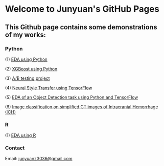 # Welcome to Junyuan's GitHub Pages

## This Github page contains some demonstrations of my works:

### Python

(1) [EDA using Python](https://github.com/LeonJun89/Jswebsite/blob/master/Titanic-EDA.ipynb)

(2) [XGBoost using Python](https://github.com/LeonJun89/Jswebsite/blob/master/Titanic-XGB.ipynb)

(3) [A/B testing project](https://github.com/LeonJun89/Jswebsite/blob/master/Udacity_ABTesting.ipynb)

(4) [Neural Style Transfer using TensorFlow](https://github.com/LeonJun89/Jswebsite/blob/master/NST_v3.ipynb)

(5) [EDA of an Object Detection task using Python and TensorFlow](https://github.com/LeonJun89/Jswebsite/blob/master/GlobalWheatDetection_EDA.ipynb)

(6) [Image classification on simplified CT images of Intracranial Hemorrhage (ICH)](https://github.com/LeonJun89/Jswebsite/blob/master/ICH_classification_1.ipynb)

### R

(1) [EDA using R](https://github.com/LeonJun89/Jswebsite/blob/master/Titanic-EDA_R.pdf)

### Contact
Email: junyuanz3036@gmail.com

